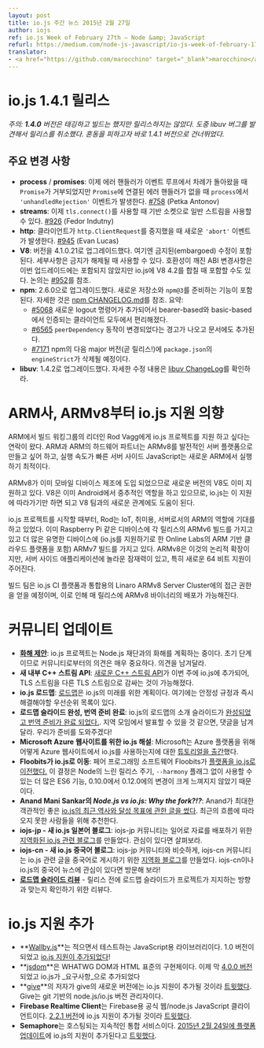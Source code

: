 ```yaml
---
layout: post
title: io.js 주간 뉴스 2015년 2월 27일
author: iojs
ref: io.js Week of February 27th — Node &amp; JavaScript
refurl: https://medium.com/node-js-javascript/io-js-week-of-february-17th-9422a589302a
translator:
- <a href="https://github.com/marocchino" target="_blank">marocchino</a>
---
```


<!--
# io.js 1.4.1 Release

_Note: version **1.4.0** was tagged and built but not released. A libuv bug was discovered in the process so the release was aborted. We have jumped to 1.4.1 to avoid confusion._
-->

# io.js 1.4.1 릴리스

_주의: **1.4.0** 버전은 태깅하고 빌드는 했지만 릴리스하지는 않았다. 도중 libuv 버그를 발견해서 릴리스를 취소했다. 혼동을 피하고자 바로 1.4.1 버전으로 건너뛰었다._

<!--
## Notable changes

* **process** / **promises**: An`'unhandledRejection'` event is now emitted on `process` whenever a `Promise` is rejected and no error handler is attached to the `Promise` within a turn of the event loop. A `'rejectionHandled'` event is now emitted whenever a `Promise` was rejected and an error handler was attached to it later than after an event loop turn.  [#758](https://github.com/iojs/io.js/pull/758) (Petka Antonov)
* **streams**: you can now use regular streams as an underlying socket for `tls.connect()` [#926](https://github.com/iojs/io.js/pull/926) (Fedor Indutny)
* **http**: A new `'abort'` event emitted when a `http.ClientRequest` is aborted by the client. [#945](https://github.com/iojs/io.js/pull/945) (Evan Lucas)
* **V8**: Upgrade V8 to 4.1.0.21. Includes an embargoed fix, details should be available when embargo is lifted. A breaking ABI change has been held back from this upgrade, possibly to be included when io.js merges V8 4.2. See [#952](https://github.com/iojs/io.js/pull/952) for discussion.
* **npm**: Upgrade npm to 2.6.0. Includes features to support the new registry and to prepare for `npm@3`. See [npm CHANGELOG.md](https://github.com/npm/npm/blob/master/CHANGELOG.md#v260-2015-02-12) for details. Summary:
  * [#5068](https://github.com/npm/npm/issues/5068) Add new logout command, and make it do something useful on both bearer-based and basic-based authed clients.
  * [#6565](https://github.com/npm/npm/issues/6565) Warn that `peerDependency` behavior is changing and add a note to the docs.
  * [#7171](https://github.com/npm/npm/issues/7171) Warn that `engineStrict` in `package.json` will be going away in the next major version of npm (coming soon!)
* **libuv**: Upgrade to 1.4.2. See [libuv ChangeLog](https://github.com/libuv/libuv/blob/v1.x/ChangeLog) for details of fixes.
-->

## 주요 변경 사항

* **process** / **promises**: 이제 에러 핸들러가 이벤트 루프에서 차례가 돌아왔을 때 `Promise`가 거부되었지만 `Promise`에 연결된 에러 핸들러가 없을 때 `process`에서 `'unhandledRejection'` 이벤트가 발생한다. [#758](https://github.com/iojs/io.js/pull/758) (Petka Antonov)
* **streams**: 이제 `tls.connect()`를 사용할 때 기반 소켓으로 일반 스트림을 사용할 수 있다. [#926](https://github.com/iojs/io.js/pull/926) (Fedor Indutny)
* **http**: 클라이언트가 `http.ClientRequest`를 중지했을 때 새로운 `'abort'` 이벤트가 발생한다. [#945](https://github.com/iojs/io.js/pull/945) (Evan Lucas)
* **V8**: 버전을 4.1.0.21로 업그레이드했다. 여기엔 금지된(embargoed) 수정이 포함된다. 세부사항은 금지가 해제될 때 사용할 수 있다. 호환성이 깨진 ABI 변경사항은 이번 업드레이드에는 포함되지 않았지만 io.js에 V8 4.2를 합칠 때 포함할 수도 있다. 논의는 [#952](https://github.com/iojs/io.js/pull/952)를 참조.
* **npm**: 2.6.0으로 업그레이드했다. 새로운 저장소와 `npm@3`를 준비하는 기능이 포함된다. 자세한 것은 [npm CHANGELOG.md](https://github.com/npm/npm/blob/master/CHANGELOG.md#v260-2015-02-12)를 참조. 요약:
  * [#5068](https://github.com/npm/npm/issues/5068) 새로운 logout 명령어가 추가되어서 bearer-based와 basic-based에서 인증되는 클라이언트 모두에서 편리해졌다.
  * [#6565](https://github.com/npm/npm/issues/6565) `peerDependency` 동작이 변경되었다는 경고가 나오고 문서에도 추가된다.
  * [#7171](https://github.com/npm/npm/issues/7171) npm의 다음 major 버전(곧 릴리스!)에 `package.json`의 `engineStrict`가 삭제될 예정이다.
* **libuv**: 1.4.2로 업그레이드했다. 자세한 수정 내용은 [libuv ChangeLog](https://github.com/libuv/libuv/blob/v1.x/ChangeLog)를 확인하라.

<!--
# ARM offers support for io.js on ARMv8

ARM contacted Rod Vagg, lead of the io.js Build Working Group, to offer their support to the io.js project. ARM and their hardware partners are on track to make ARMv8 a viable server platform and the nimble nature of server-side JavaScript make it a perfect fit to run on the new ARM.

Since ARMv8 is already being adopted by mobile device manufacturers, newer versions of V8 already have good support. Because of V8's pivotal role in Android, io.js is perfectly suited to track that support, and even contribute to it given our new relationships with the V8 team.

From the beginning of the io.js project, Rod has championed the role of ARM for io.js, for IoT, hobbyist, and server use. We already have ARMv6 builds of each release for devices such as Raspberry Pi. and ARMv7 builds for many more popular devices (including the Online Labs ARM-based cloud platform, who have also offered help to io.js). ARMv8 is the logical extension of this, but also has exciting potential for server-side applications, particularly given the new 64-bit support.

The build team is in the process of being given access to the Linaro ARMv8 Server Cluster for integration with the io.js CI platform, which should eventually lead to regular ARMv8 binary releases.
-->

# ARM사, ARMv8부터 io.js 지원 의향

ARM에서 빌드 워킹그룹의 리더인 Rod Vagg에게 io.js 프로젝트를 지원 하고 싶다는 연락이 왔다. ARM과 ARM의 하드웨어 파트너는 ARMv8를 발전적인 서버 플랫폼으로 만들고 싶어 하고, 실행 속도가 빠른 서버 사이드 JavaScript는 새로운 ARM에서 실행하기 최적이다.

ARMv8가 이미 모바일 디바이스 제조에 도입 되었으므로 새로운 버전의 V8도 이미 지원하고 있다. V8은 이미 Android에서 중추적인 역할을 하고 있으므로, io.js는 이 지원에 따라가기만 하면 되고 V8 팀과의 새로운 관계에도 도움이 된다.

io.js 프로젝트를 시작할 때부터, Rod는 IoT, 취미용, 서버로서의 ARM의 역할에 기대를 하고 있었다. 이미 Raspberry Pi 같은 디바이스에 각 릴리스의 ARMv6 빌드를 가지고 있고 더 많은 유명한 디바이스에 (io.js를 지원하기로 한 Online Labs의 ARM 기반 클라우드 플랫폼을 포함) ARMv7 빌드를 가지고 있다. ARMv8은 이것의 논리적 확장이지만, 서버 사이드 애플리케이션에 놀라운 잠재력이 있고, 특히 새로운 64 비트 지원이 주어진다.

빌드 팀은 io.js CI 플랫폼과 통합용의 Linaro ARMv8 Server Cluster에의 접근 권한을 얻을 예정이며, 이로 인해 매 릴리스에 ARMv8 바이너리의 배포가 가능해진다.

<!--
# Community Updates
* [**Reconciliation Proposal**](https://github.com/iojs/io.js/issues/978): The io.js project is preparing a plan for reconciliation that can be brought to The Node.js Foundation. Input from the community is very important at this early stage so please leave a comment. 
* **New internal C++ Streams API**: A [fresh C++ Streams API](https://github.com/iojs/io.js/commit/b9686233fc0be679d7ba1262b611711629ee334e) landed in io.js this week, allowing you to wrap a TLS stream into another TLS stream. 
* **io.js Roadmap**: [The Roadmap](https://github.com/iojs/io.js/blob/v1.x/ROADMAP.md) is the plan for the future of io.js. It presents the plans for the stability policy, and lists what the immediate priorities for io.js as a whole are.
* **Roadmap Slides Finished and Ready for Translation**: The set of introductory slides for the Roadmap of io.js [have been finished, and are ready for translation](https://github.com/iojs/roadmap/issues/18). Do you think you could present them to a group near you? Comment and we'll work with you to prepare you to present! 
* **Microsoft io.js How-To for Azure Websites**: Microsoft [published a how-to](http://azure.microsoft.com/en-us/documentation/articles/web-sites-nodejs-iojs/) tutorial for their Azure platform that describes how to use io.js with Azure Websites.
* **Floobits moves to io.js**: The code pairing software Floobits [converted their platform to io.js](https://news.floobits.com/2015/02/23/on-moving-to-io.js/), in part because of frustration with Node's slower release cycle, because the inclusion of more ES6 features without the need for the `- -harmony` flag, and because they felt changes from 0.10.0 to 0.12.0 weren't very big.
* **Anand Mani Sankar's _Node.js vs io.js: Why the fork?!?_**: Anand wrote a good, for the most part objective, [post about the recent history of io.js](http://anandmanisankar.com/posts/nodejs-iojs-why-the-fork/#.VO82hE60PVw.twitter), and what we hope to achieve with it. A good read for people who aren't engaged in the community to catch up with.
* **iojs-jp - New io.js Japanese Blog**: The iojs-jp community has created a [localized io.js related blog](http://blog.iojs.jp/) to disseminate content in their language. If you're interested, take a look!
* **iojs-cn - New io.js Chinese Blog**: Similarly to the iojs-jp community, the iojs-cn community created a [localized blog](http://cn.iojs.org/) to publish posts about io.js to in their language. Make sure to visit if you're curious about iojs-cn or Chinese news about io.js!
* **[Roadmap Slides Review](https://www.youtube.com/watch?v=etI_UD4wXlo)** - A review of the roadmap slides before they were released to ensure they met with the message the project upholds.
-->

# 커뮤니티 업데이트

* [**화해 제안**](https://github.com/iojs/io.js/issues/978): io.js 프로젝트는 Node.js 재단과의 화해를 계획하는 중이다. 초기 단계이므로 커뮤니티로부터의 의견은 매우 중요하다. 의견을 남겨달라.
* **새 내부 C++ 스트림 API**: [새로운 C++ 스트림 API](https://github.com/iojs/io.js/commit/b9686233fc0be679d7ba1262b611711629ee334e)가 이번 주에 io.js에 추가되어, TLS 스트림을 다른 TLS 스트림으로 감싸는 것이 가능해졌다.
* **io.js 로드맵**: [로드맵](https://github.com/iojs/io.js/blob/v1.x/ROADMAP.md)은 io.js의 미래를 위한 계획이다. 여기에는 안정성 규정과 즉시 해결해야할 우선순위 목록이 있다.
* **로드맵 슬라이드 완성, 번역 준비 완료**: io.js의 로드맵의 소개 슬라이드가 [완성되었고 번역 준비가 완료 되었다.](https://github.com/iojs/roadmap/issues/18). 지역 모임에서 발표할 수 있을 것 같으면, 댓글을 남겨달라. 우리가 준비를 도와주겠다!
* **Microsoft Azure 웹사이트를 위한 io.js 해설**: Microsoft는 Azure 플랫폼을 위해 어떻게 Azure 웹사이트에서 io.js를 사용하는지에 대한 [튜토리얼을 출간](http://azure.microsoft.com/en-us/documentation/articles/web-sites-nodejs-iojs/)했다.
* **Floobits가 io.js로 이동**: 페어 프로그래밍 소프트웨어 Floobits가 [플랫폼을 io.js로 이전했다.](https://news.floobits.com/2015/02/23/on-moving-to-io.js/) 이 결정은 Node의 느린 릴리스 주기, `--harmony` 플래그 없이 사용할 수 있는 더 많은 ES6 기능, 0.10.0에서 0.12.0에의 변경이 크게 느껴지지 않았기 때문이다.
* **Anand Mani Sankar의 _Node.js vs io.js: Why the fork?!?_**: Anand가 최대한 객관적인 좋은 [io.js의 최근 역사와 달성 목표에 관한 글을 썼다](http://anandmanisankar.com/posts/nodejs-iojs-why-the-fork/#.VO82hE60PVw.twitter). 최근의 흐름에 따라오지 못한 사람들을 위해 추천한다.
* **iojs-jp - 새 io.js 일본어 블로그**: iojs-jp 커뮤니티는 일어로 자료를 배포하기 위한 [지역화된 io.js 관련 블로그](http://blog.iojs.jp/)를 만들었다. 관심이 있다면 살펴보라.
* **iojs-cn - 새 io.js 중국어 블로그**: iojs-jp 커뮤니티와 비슷하게, iojs-cn 커뮤니티는 io.js 관련 글을 중국어로 게시하기 위한 [지역화 블로그](http://cn.iojs.org/)를 만들었다. iojs-cn이나 io.js의 중국어 뉴스에 관심이 있다면 방문해 보라!
* **[로드맵 슬라이드 리뷰](https://www.youtube.com/watch?v=etI_UD4wXlo)** - 릴리스 전에 로드맵 슬라이드가 프로젝트가 지지하는 방향과 맞는지 확인하기 위한 리뷰다.

<!--
# io.js Support Added
* **[Wallby.js](http://wallabyjs.com/)**, a while-you-write testing library for JavaScript, hit version 1.0 and [added support for io.js](http://dm.gl/2015/02/23/wallaby-version-one/)!
* **[jsdom](https://github.com/tmpvar/jsdom)**, an implementation of the WHATWG DOM and HTML standards, just hit [version 4.0.0](https://github.com/tmpvar/jsdom/blob/master/Changelog.md#400), which added a _requirement_ of io.js.
* **[give](https://github.com/mmalecki/give)**'s creator [tweeted](https://twitter.com/maciejmalecki/status/569629100215816192) that newer versions of give support io.js. Give is a git-based node.js/io.js version manager.
* The **Firebase Realtime Client**, the official web/node.js JavaScript client for Firebase, [tweeted](https://twitter.com/FirebaseRelease/status/570000737343647744) that they added support for io.js in [version 2.2.1](https://www.firebase.com/docs/web/changelog.html#section-realtime-client)
* **Semaphore**, a hosted continuous integrations service, [tweeted](https://twitter.com/semaphoreapp/status/570987355005431809) about added io.js support in their [Platform update on February 24th, 2015](https://semaphoreapp.com/blog/2015/02/17/platform-update-on-february-24th.html?utm_source=twitter&utm_medium=social&utm_content=platform_update_launch&utm_campaign=platformupdate). 
-->

# io.js 지원 추가

* **[Wallby.js](http://wallabyjs.com/)**는 적으면서 테스트하는 JavaScript용 라이브러리이다. 1.0 버전이 되었고 [io.js 지원이 추가되었다](http://dm.gl/2015/02/23/wallaby-version-one/)!
* **[jsdom](https://github.com/tmpvar/jsdom)**은 WHATWG DOM과 HTML 표준의 구현체이다. 이제 막 [4.0.0 버전](https://github.com/tmpvar/jsdom/blob/master/Changelog.md#400)되었고 io.js가 _요구사항_으로 추가되었다
* **[give](https://github.com/mmalecki/give)**의 저자가 give의 새로운 버전에는 io.js 지원이 추가될 것이라 [트윗했다](https://twitter.com/maciejmalecki/status/569629100215816192). Give는 git 기반의 node.js/io.js 버전 관리자이다.
* **Firebase Realtime Client**는 Firebase용 공식 웹/node.js JavaScript 클라이언트이다. [2.2.1 버전](https://www.firebase.com/docs/web/changelog.html#section-realtime-client)에 io.js 지원이 추가될 것이라 [트윗했다](https://twitter.com/FirebaseRelease/status/570000737343647744).
* **Semaphore**는 호스팅되는 지속적인 통합 서비스이다. [2015년 2월 24일에 플랫폼 업데이트](https://semaphoreapp.com/blog/2015/02/17/platform-update-on-february-24th.html?utm_source=twitter&utm_medium=social&utm_content=platform_update_launch&utm_campaign=platformupdate)에 io.js의 지원이 추가된다고 [트윗했다](https://twitter.com/semaphoreapp/status/570987355005431809).
